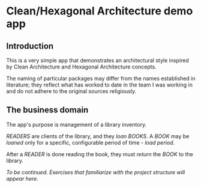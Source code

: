 # Clean/Hexagonal Architecture demo app

## Introduction

This is a very simple app that demonstrates an architectural style inspired by Clean Architecture and Hexagonal Architecture concepts.

The naming of particular packages may differ from the names established in literature; they reflect what has worked to date in the team I was working in and do not adhere to the original sources religiously.

## The business domain

The app's purpose is management of a library inventory.

*READERS* are clients of the library, and they *loan* *BOOKS*.
A *BOOK* may be *loaned* only for a specific, configurable period of time - _load period_.

After a *READER* is done reading the book, they must *return* the *BOOK* to the library.

_To be continued. Exercises that familiarize with the project structure will appear here._
